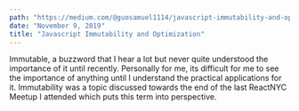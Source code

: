 ```yaml
---
path: "https://medium.com/@guosamuel1114/javascript-immutability-and-optimization-c2c3122b1835"
date: "November 9, 2019"
title: "Javascript Immutability and Optimization"
---
```


Immutable, a buzzword that I hear a lot but never quite understood the importance of it until recently. Personally for me, its difficult for me to see the importance of anything until I understand the practical applications for it. Immutability was a topic discussed towards the end of the last ReactNYC Meetup I attended which puts this term into perspective.
